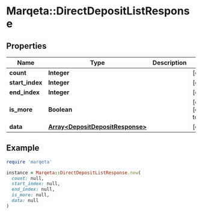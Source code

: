 # Marqeta::DirectDepositListResponse

## Properties

| Name | Type | Description | Notes |
| ---- | ---- | ----------- | ----- |
| **count** | **Integer** |  | [optional] |
| **start_index** | **Integer** |  | [optional] |
| **end_index** | **Integer** |  | [optional] |
| **is_more** | **Boolean** |  | [optional][default to false] |
| **data** | [**Array&lt;DepositDepositResponse&gt;**](DepositDepositResponse.md) |  | [optional] |

## Example

```ruby
require 'marqeta'

instance = Marqeta::DirectDepositListResponse.new(
  count: null,
  start_index: null,
  end_index: null,
  is_more: null,
  data: null
)
```


